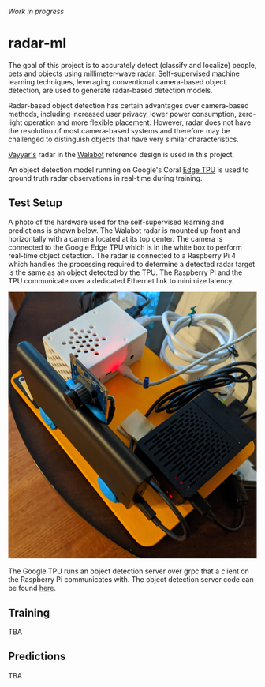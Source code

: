 *Work in progress*

# radar-ml

The goal of this project is to accurately detect (classify and localize) people, pets and objects using millimeter-wave radar. Self-supervised machine learning techniques, leveraging conventional camera-based object detection, are used to generate radar-based detection models.

Radar-based object detection has certain advantages over camera-based methods, including increased user privacy, lower power consumption, zero-light operation and more flexible placement. However, radar does not have the resolution of most camera-based systems and therefore may be challenged to distinguish objects that have very similar characteristics.

[Vayyar's](https://vayyar.com/) radar in the [Walabot](https://api.walabot.com/) reference design is used in this project.

An object detection model running on Google's Coral [Edge TPU](https://coral.ai/) is used to ground truth radar observations in real-time during training. 

## Test Setup
A photo of the hardware used for the self-supervised learning and predictions is shown below. The Walabot radar is mounted up front and horizontally with a camera located at its top center. The camera is connected to the Google Edge TPU which is in the white box to perform real-time object detection. The radar is connected to a Raspberry Pi 4 which handles the processing required to determine a detected radar target is the same as an object detected by the TPU. The Raspberry Pi and the TPU communicate over a dedicated Ethernet link to minimize latency. 

![Alt text](./images/training_setup.jpg?raw=true "training setup.")

The Google TPU runs an object detection server over grpc that a client on the Raspberry Pi communicates with. The object detection server code can be found [here](https://github.com/goruck/detection_server).

## Training
TBA

## Predictions
TBA
